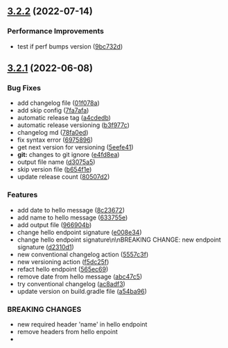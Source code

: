 ## [3.2.2](https://github.com/luizpcarvalho/semantic-versioning-test-2/compare/v3.2.1...v3.2.2) (2022-07-14)


### Performance Improvements

* test if perf bumps version ([9bc732d](https://github.com/luizpcarvalho/semantic-versioning-test-2/commit/9bc732d329a5487720add83d2b3e8875c6ad1af5))



## [3.2.1](https://github.com/luizpcarvalho/semantic-versioning-test-2/compare/v3.2.0...v3.2.1) (2022-06-08)


### Bug Fixes

* add changelog file ([01f078a](https://github.com/luizpcarvalho/semantic-versioning-test-2/commit/01f078a589ffa54db738c8f2e07c66f392e10004))
* add skip config ([7fa7afa](https://github.com/luizpcarvalho/semantic-versioning-test-2/commit/7fa7afa498b35b686309f37982b7d94b14d5f087))
* automatic release tag ([a4cdedb](https://github.com/luizpcarvalho/semantic-versioning-test-2/commit/a4cdedbaa0cbfac43707f4e3aca79ef0e04776f0))
* automatic release versioning ([b3f977c](https://github.com/luizpcarvalho/semantic-versioning-test-2/commit/b3f977ca35d90327101bb3ab5659d4fce5b1376f))
* changelog md ([78fa0ed](https://github.com/luizpcarvalho/semantic-versioning-test-2/commit/78fa0edc32e3f1647b9a1484ad6baa4c5a9199dc))
* fix syntax error ([6975896](https://github.com/luizpcarvalho/semantic-versioning-test-2/commit/6975896c2bc9f50532918bf21374d013489db282))
* get next version for versioning ([5eefe41](https://github.com/luizpcarvalho/semantic-versioning-test-2/commit/5eefe41a165769f63d153d003b19475e3cad3da2))
* **git:** changes to git ignore ([e4fd8ea](https://github.com/luizpcarvalho/semantic-versioning-test-2/commit/e4fd8ea327ce0cd890174b0571aa44fa5de248d2))
* output file name ([d3075a5](https://github.com/luizpcarvalho/semantic-versioning-test-2/commit/d3075a571cf8db02b6bdeb4abfb49ab55a119e03))
* skip version file ([b654f1e](https://github.com/luizpcarvalho/semantic-versioning-test-2/commit/b654f1e48aa5c97d20ab6a1c40525c2e74590f2d))
* update release count ([80507d2](https://github.com/luizpcarvalho/semantic-versioning-test-2/commit/80507d2afc686b19f7e09a60b25ec9e0c1c35170))


### Features

* add date to hello message ([8c23672](https://github.com/luizpcarvalho/semantic-versioning-test-2/commit/8c23672b01fe62c732ba02dec3887581477536f4))
* add name to hello message ([633755e](https://github.com/luizpcarvalho/semantic-versioning-test-2/commit/633755e518f594cf732b264d5cc710fb42fb5ee4))
* add output file ([966904b](https://github.com/luizpcarvalho/semantic-versioning-test-2/commit/966904b5388032a168a25c8af00c36fcaf9c5cf7))
* change hello endpoint signature ([e008e34](https://github.com/luizpcarvalho/semantic-versioning-test-2/commit/e008e349ecb57107d938ee054f0a4f84cc261380))
* change hello endpoint signature\n\nBREAKING CHANGE: new endpoint signature ([d2310d1](https://github.com/luizpcarvalho/semantic-versioning-test-2/commit/d2310d189130965ab6860c49442fe9bf8daafa0b))
* new conventional changelog action ([5557c3f](https://github.com/luizpcarvalho/semantic-versioning-test-2/commit/5557c3f2a3e7f66907f8b290c5161a186725b545))
* new versioning action ([f5dc25f](https://github.com/luizpcarvalho/semantic-versioning-test-2/commit/f5dc25fd302d435910507c0a79a8943e4604139c))
* refact hello endpoint ([565ec69](https://github.com/luizpcarvalho/semantic-versioning-test-2/commit/565ec691edb2372265023fec3413267a45eaeb63))
* remove date from hello message ([abc47c5](https://github.com/luizpcarvalho/semantic-versioning-test-2/commit/abc47c55a96d46e2c263f20be1e706c266e5a453))
* try conventional changelog ([ac8adf3](https://github.com/luizpcarvalho/semantic-versioning-test-2/commit/ac8adf3b78f28e23d4696b9f4374c770dfc1f52e))
* update version on build.gradle file ([a54ba96](https://github.com/luizpcarvalho/semantic-versioning-test-2/commit/a54ba969895896ccf7d760fdbf4b4329d421dbba))


### BREAKING CHANGES

* new required header 'name' in hello endpoint
* remove headers from hello enpoint
* 



